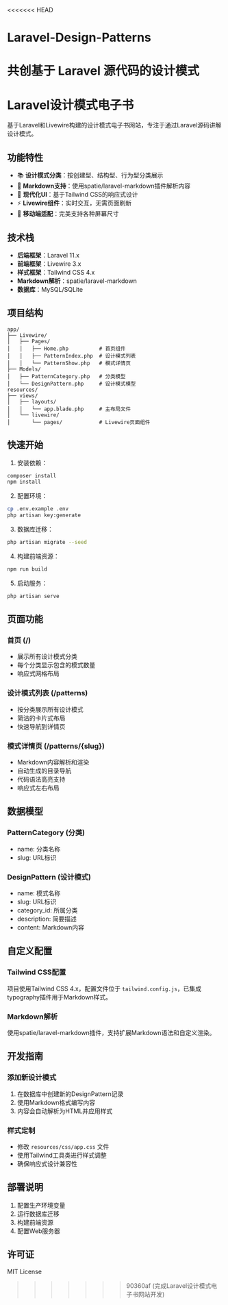 <<<<<<< HEAD
# Laravel-Design-Patterns
共创基于 Laravel 源代码的设计模式
=======
# Laravel设计模式电子书

基于Laravel和Livewire构建的设计模式电子书网站，专注于通过Laravel源码讲解设计模式。

## 功能特性

- 📚 **设计模式分类**：按创建型、结构型、行为型分类展示
- 📖 **Markdown支持**：使用spatie/laravel-markdown插件解析内容
- 🎨 **现代化UI**：基于Tailwind CSS的响应式设计
- ⚡ **Livewire组件**：实时交互，无需页面刷新
- 📱 **移动端适配**：完美支持各种屏幕尺寸

## 技术栈

- **后端框架**：Laravel 11.x
- **前端框架**：Livewire 3.x
- **样式框架**：Tailwind CSS 4.x
- **Markdown解析**：spatie/laravel-markdown
- **数据库**：MySQL/SQLite

## 项目结构

```
app/
├── Livewire/
│   ├── Pages/
│   │   ├── Home.php          # 首页组件
│   │   ├── PatternIndex.php  # 设计模式列表
│   │   └── PatternShow.php   # 模式详情页
├── Models/
│   ├── PatternCategory.php   # 分类模型
│   └── DesignPattern.php     # 设计模式模型
resources/
├── views/
│   ├── layouts/
│   │   └── app.blade.php     # 主布局文件
│   └── livewire/
│       └── pages/            # Livewire页面组件
```

## 快速开始

1. 安装依赖：
```bash
composer install
npm install
```

2. 配置环境：
```bash
cp .env.example .env
php artisan key:generate
```

3. 数据库迁移：
```bash
php artisan migrate --seed
```

4. 构建前端资源：
```bash
npm run build
```

5. 启动服务：
```bash
php artisan serve
```

## 页面功能

### 首页 (/)
- 展示所有设计模式分类
- 每个分类显示包含的模式数量
- 响应式网格布局

### 设计模式列表 (/patterns)
- 按分类展示所有设计模式
- 简洁的卡片式布局
- 快速导航到详情页

### 模式详情页 (/patterns/{slug})
- Markdown内容解析和渲染
- 自动生成的目录导航
- 代码语法高亮支持
- 响应式左右布局

## 数据模型

### PatternCategory (分类)
- name: 分类名称
- slug: URL标识

### DesignPattern (设计模式)
- name: 模式名称
- slug: URL标识
- category_id: 所属分类
- description: 简要描述
- content: Markdown内容

## 自定义配置

### Tailwind CSS配置
项目使用Tailwind CSS 4.x，配置文件位于 `tailwind.config.js`，已集成typography插件用于Markdown样式。

### Markdown解析
使用spatie/laravel-markdown插件，支持扩展Markdown语法和自定义渲染。

## 开发指南

### 添加新设计模式
1. 在数据库中创建新的DesignPattern记录
2. 使用Markdown格式编写内容
3. 内容会自动解析为HTML并应用样式

### 样式定制
- 修改 `resources/css/app.css` 文件
- 使用Tailwind工具类进行样式调整
- 确保响应式设计兼容性

## 部署说明

1. 配置生产环境变量
2. 运行数据库迁移
3. 构建前端资源
4. 配置Web服务器

## 许可证

MIT License
>>>>>>> 90360af (完成Laravel设计模式电子书网站开发)
